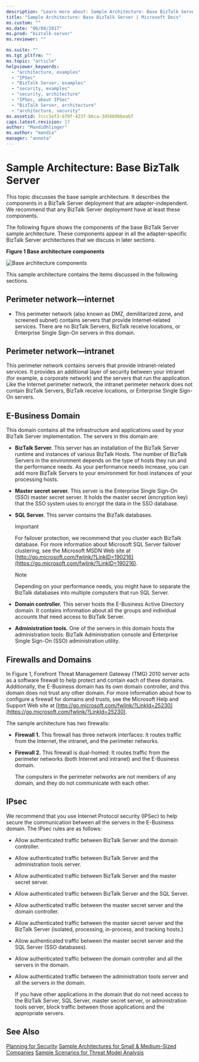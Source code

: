 ```yaml
---
description: "Learn more about: Sample Architecture: Base BizTalk Server"
title: "Sample Architecture: Base BizTalk Server | Microsoft Docs"
ms.custom: ""
ms.date: "06/08/2017"
ms.prod: "biztalk-server"
ms.reviewer: ""

ms.suite: ""
ms.tgt_pltfrm: ""
ms.topic: "article"
helpviewer_keywords:
  - "architecture, examples"
  - "IPSec"
  - "BizTalk Server, examples"
  - "security, examples"
  - "security, architecture"
  - "IPSec, about IPSec"
  - "BizTalk Server, architecture"
  - "architecture, security"
ms.assetid: 7ccc1ef3-670f-423f-b6ca-3d56b9bbeabf
caps.latest.revision: 17
author: "MandiOhlinger"
ms.author: "mandia"
manager: "anneta"
---
```

# Sample Architecture: Base BizTalk Server
This topic discusses the base sample architecture. It describes the components in a BizTalk Server deployment that are adapter-independent. We recommend that any BizTalk Server deployment have at least these components.

 The following figure shows the components of the base BizTalk Server sample architecture. These components appear in all the adapter-specific BizTalk Server architectures that we discuss in later sections.

 **Figure 1 Base architecture components**

 ![Base architecture components](../core/media/tdi-sec-refarch.gif "TDI_Sec_RefArch_")

 This sample architecture contains the items discussed in the following sections.

## Perimeter network―internet

-   This perimeter network (also known as DMZ, demilitarized zone, and screened subnet) contains servers that provide Internet-related services. There are no BizTalk Servers, BizTalk receive locations, or Enterprise Single Sign-On servers in this domain.

## Perimeter network―intranet
 This perimeter network contains servers that provide intranet-related services. It provides an additional layer of security between your intranet (for example, a corporate network) and the servers that run the application. Like the Internet perimeter network, the intranet perimeter network does not contain BizTalk Servers, BizTalk receive locations, or Enterprise Single Sign-On servers.

## E-Business Domain
 This domain contains all the infrastructure and applications used by your BizTalk Server implementation. The servers in this domain are:

-   **BizTalk Server.** This server has an installation of the BizTalk Server runtime and instances of various BizTalk Hosts. The number of BizTalk Servers in the environment depends on the type of hosts they run and the performance needs. As your performance needs increase, you can add more BizTalk Servers to your environment for host instances of your processing hosts.

-   **Master secret server.** This server is the Enterprise Single Sign-On (SSO) master secret server. It holds the master secret (encryption key) that the SSO system uses to encrypt the data in the SSO database.

-   **SQL Server.** This server contains the BizTalk databases.

    > [!IMPORTANT]
    >  For failover protection, we recommend that you cluster each BizTalk database. For more information about Microsoft SQL Server failover clustering, see the Microsoft MSDN Web site at [http://go.microsoft.com/fwlink/?LinkID=190216](https://go.microsoft.com/fwlink/?LinkID=190216).

    > [!NOTE]
    >  Depending on your performance needs, you might have to separate the BizTalk databases into multiple computers that run SQL Server.

-   **Domain controller.** This server hosts the E-Business Active Directory domain. It contains information about all the groups and individual accounts that need access to BizTalk Server.

-   **Administration tools.** One of the servers in this domain hosts the administration tools: BizTalk Administration console and Enterprise Single Sign-On (SSO) administration utility.

## Firewalls and Domains
 In Figure 1, Forefront Threat Management Gateway (TMG) 2010 server acts as a software firewall to help protect and contain each of these domains. Additionally, the E-Business domain has its own domain controller, and this domain does not trust any other domain. For more information about how to configure a firewall for domains and trusts, see the Microsoft Help and Support Web site at [http://go.microsoft.com/fwlink/?LinkId=25230](https://go.microsoft.com/fwlink/?LinkId=25230).

 The sample architecture has two firewalls:

- **Firewall 1.** This firewall has three network interfaces: It routes traffic from the Internet, the intranet, and the perimeter networks.

- **Firewall 2.** This firewall is dual-homed: It routes traffic from the perimeter networks (both Internet and intranet) and the E-Business domain.

  The computers in the perimeter networks are not members of any domain, and they do not communicate with each other.

## IPsec
 We recommend that you use Internet Protocol security (IPSec) to help secure the communication between all the servers in the E-Business domain. The IPsec rules are as follows:

- Allow authenticated traffic between BizTalk Server and the domain controller.

- Allow authenticated traffic between BizTalk Server and the administration tools server.

- Allow authenticated traffic between BizTalk Server and the master secret server.

- Allow authenticated traffic between BizTalk Server and the SQL Server.

- Allow authenticated traffic between the master secret server and the domain controller.

- Allow authenticated traffic between the master secret server and the BizTalk Server (isolated, processing, in-process, and tracking hosts.)

- Allow authenticated traffic between the master secret server and the SQL Server (SSO databases).

- Allow authenticated traffic between the domain controller and all the servers in the domain.

- Allow authenticated traffic between the administration tools server and all the servers in the domain.

  If you have other applications in the domain that do not need access to the BizTalk Server, SQL Server, master secret server, or administration tools server, block traffic between those applications and the appropriate servers.

## See Also
 [Planning for Security](../core/planning-for-security.md)
 [Sample Architectures for Small & Medium-Sized Companies](../core/sample-architectures-for-small-medium-sized-companies.md)
 [Sample Scenarios for Threat Model Analysis](../core/sample-scenarios-for-threat-model-analysis.md)
